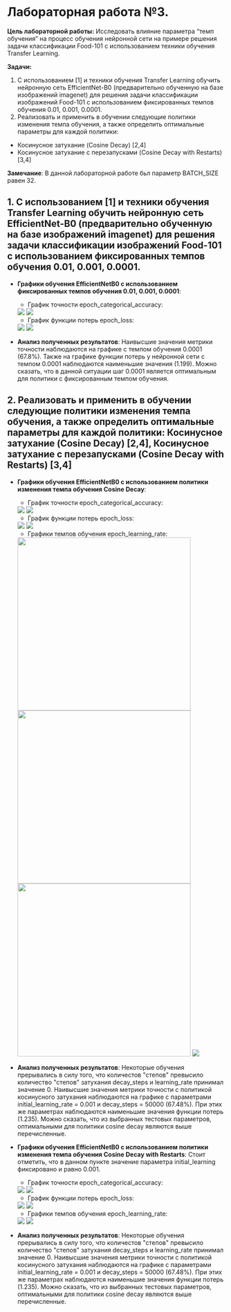 # Лабораторная работа №3.
**Цель лабораторной работы:**
Исследовать влияние параметра “темп обучения” на
процесс обучения нейронной сети на примере решения задачи классификации Food-101 с
использованием техники обучения Transfer Learning.

**Задачи:**
1. С использованием [1] и техники обучения Transfer Learning обучить нейронную сеть
EfficientNet-B0 (предварительно обученную на базе изображений imagenet) для
решения задачи классификации изображений Food-101 с использованием
фиксированных темпов обучения 0.01, 0.001, 0.0001.
2.  Реализовать и применить в обучении следующие политики изменения темпа
обучения, а также определить оптимальные параметры для каждой политики:
* Косинусное затухание (Cosine Decay) [2,4]
* Косинусное затухание с перезапусками (Cosine Decay with Restarts) [3,4]

**Замечание**: В данной лабораторной работе бьл параметр BATCH_SIZE равен 32.

## 1. С использованием [1] и техники обучения Transfer Learning обучить нейронную сеть EfficientNet-B0 (предварительно обученную на базе изображений imagenet) для решения задачи классификации изображений Food-101 с использованием фиксированных темпов обучения 0.01, 0.001, 0.0001.
* **Графики обучения EfficientNetB0 с использованием фиксированных темпов обучения 0.01, 0.001, 0.0001**:  
   * График точности epoch_categorical_accuracy:
   <img src="./graphs/const_lr_accur.svg">
   <img src="./graphs/const_lr_accur_legend.png">
 
   * График функции потерь epoch_loss:
   <img src="./graphs/const_lr_loss.svg">
   <img src="./graphs/const_lr_loss_legend.png">
 * **Анализ полученных результатов**: Наивысшие значения метрики точности наблюдаются на графике с темпом обучения 0.0001 (67.8%). Также на графике функции потерь у нейронной сети с темпом 0.0001 наблюдаются наименьшие значения (1.199). Можно сказать, что в данной ситуации шаг 0.0001 является оптимальным для политики с фиксированным темпом обучения.

## 2. Реализовать и применить в обучении следующие политики изменения темпа обучения, а также определить оптимальные параметры для каждой политики: Косинусное затухание (Cosine Decay) [2,4], Косинусное затухание с перезапусками (Cosine Decay with Restarts) [3,4]
* **Графики обучения EfficientNetB0 с использованием политики изменения темпа обучения Cosine Decay**:  
   * График точности epoch_categorical_accuracy:
   <img src="./graphs/cos_decay_accur.svg">
   <img src="./graphs/cos_decay_accur_legend.png">
 
   * График функции потерь epoch_loss:
   <img src="./graphs/cos_decay_loss.svg">
   <img src="./graphs/cos_decay_loss_legend.png">
   
   * Графики темпов обучения epoch_learning_rate:
   <img src="./graphs/cos_decay_lr0.01.svg" width="400" height="400">
   <img src="./graphs/cos_decay_lr0.001.svg" width="400" height="400">
   <img src="./graphs/cos_decay_lr0.0001.svg" width="400" height="400">
   <img src="./graphs/cos_decay_lr_legend.png">
 * **Анализ полученных результатов**: Некоторые обучения прерывались в силу того, что количестов "степов" превысило количество "степов" затухания decay_steps и learning_rate принимал значение 0. Наивысшие значения метрики точности с политикой косинусного затухания наблюдаются на графике с параметрами initial_learning_rate = 0.001 и decay_steps = 50000 (67.48%). При этих же параметрах наблюдаются наименьшие значения функции потерь (1.235). Можно сказать, что из выбранных тестовых параметров, оптимальными для политики cosine decay являются выше перечисленные.
   
* **Графики обучения EfficientNetB0 с использованием политики изменения темпа обучения Cosine Decay with Restarts**:
  Стоит отметить, что в данном пункте значение параметра initial_learning фиксировано и равно 0.001.
   * График точности epoch_categorical_accuracy:
   <img src="./graphs/cos_decay_r_accur.svg">
   <img src="./graphs/cos_decay_r_accur_legend.png">
 
   * График функции потерь epoch_loss:
   <img src="./graphs/cos_decay_r_loss.svg">
   <img src="./graphs/cos_decay_r_loss_legend.png">
   
   * Графики темпов обучения epoch_learning_rate:
   <img src="./graphs/cos_decay_r_lr.svg">
   <img src="./graphs/cos_decay_r_lr_legend.png">
 * **Анализ полученных результатов**: Некоторые обучения прерывались в силу того, что количестов "степов" превысило количество "степов" затухания decay_steps и learning_rate принимал значение 0. Наивысшие значения метрики точности с политикой косинусного затухания наблюдаются на графике с параметрами initial_learning_rate = 0.001 и decay_steps = 50000 (67.48%). При этих же параметрах наблюдаются наименьшие значения функции потерь (1.235). Можно сказать, что из выбранных тестовых параметров, оптимальными для политики cosine decay являются выше перечисленные.
